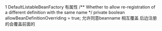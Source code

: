 1 DefaultListableBeanFactory 有属性  /** Whether to allow re-registration of a different definition with the same name */
                                  	private boolean allowBeanDefinitionOverriding = true;
   允许同意beanname 相互覆盖  后边注册的会覆盖前面的